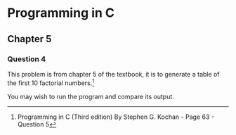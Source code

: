 # Programming in C
## Chapter 5
### Question 4

This problem is from chapter 5 of the textbook, it is to generate a table of the first 10 factorial numbers.[^1]

You may wish to run the program and compare its output.

[^1]: Programming in C (Third edition) By Stephen G. Kochan - Page 63 - Question 5